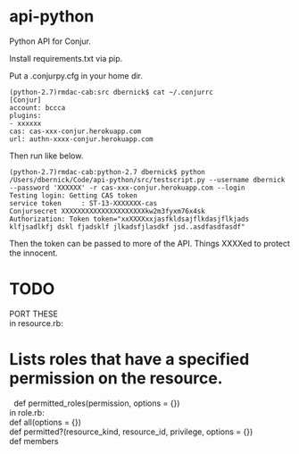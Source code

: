 api-python
==========

Python API for Conjur.  

Install requirements.txt via pip.  

Put a .conjurpy.cfg in your home dir.

```
(python-2.7)rmdac-cab:src dbernick$ cat ~/.conjurrc 
[Conjur]
account: bccca
plugins: 
- xxxxxx
cas: cas-xxx-conjur.herokuapp.com
url: authn-xxxx-conjur.herokuapp.com
```

Then run like below.

```
(python-2.7)rmdac-cab:python-2.7 dbernick$ python /Users/dbernick/Code/api-python/src/testscript.py --username dbernick --password 'XXXXXX' -r cas-xxx-conjur.herokuapp.com --login
Testing login: Getting CAS token
service token     : ST-13-XXXXXXX-cas
Conjursecret XXXXXXXXXXXXXXXXXXXXXkw2m3fyxm76x4sk
Authorization: Token token="xxXXXXxxjasfkldsajflkdasjflkjads klfjsadlkfj dskl fjadsklf jlkadsfjlasdkf jsd..asdfasdfasdf"
```

Then the token can be passed to more of the API. Things XXXXed to protect the innocent.

TODO
================
PORT THESE  
in resource.rb:  
# Lists roles that have a specified permission on the resource.  
     def permitted_roles(permission, options = {})  
in role.rb:  
def all(options = {})  
def permitted?(resource_kind, resource_id, privilege, options = {})  
def members  
